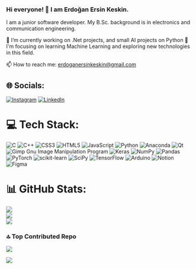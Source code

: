### Hi everyone! 👋 I am Erdoğan Ersin Keskin.
I am a junior software developer.
My B.Sc. background is in electronics and communication engineering.

📖 I’m currently working on .Net projects, and small AI projects on Python
🌱 I'm focusing on learning Machine Learning and exploring new technologies in this field.

📫 How to reach me: erdoganersinkeskin@gmail.com 

## 🌐 Socials:
[![Instagram](https://img.shields.io/badge/Instagram-%23E4405F.svg?logo=Instagram&logoColor=white)](https://instagram.com/https://instagram.com/erdoganersinkeskin) [![LinkedIn](https://img.shields.io/badge/LinkedIn-%230077B5.svg?logo=linkedin&logoColor=white)](https://linkedin.com/in/https://linkedin.com/in/erdoganersinkeskin) 

# 💻 Tech Stack:
![C](https://img.shields.io/badge/c-%2300599C.svg?style=for-the-badge&logo=c&logoColor=blue) ![C++](https://img.shields.io/badge/c++-%2300599C.svg?style=for-the-badge&logo=c%2B%2B&logoColor=blue) ![CSS3](https://img.shields.io/badge/css3-%231572B6.svg?style=for-the-badge&logo=css3&logoColor=green) ![HTML5](https://img.shields.io/badge/html5-%23E34F26.svg?style=for-the-badge&logo=html5&logoColor=green) ![JavaScript](https://img.shields.io/badge/javascript-%23323330.svg?style=for-the-badge&logo=javascript&logoColor=green) ![Python](https://img.shields.io/badge/python-3670A0?style=for-the-badge&logo=python&logoColor=green) ![Anaconda](https://img.shields.io/badge/Anaconda-%2344A833.svg?style=for-the-badge&logo=anaconda&logoColor=white) ![Qt](https://img.shields.io/badge/Qt-%23217346.svg?style=for-the-badge&logo=Qt&logoColor=white) ![Gimp Gnu Image Manipulation Program](https://img.shields.io/badge/Gimp-657D8B?style=for-the-badge&logo=gimp&logoColor=FFFFFF) ![Keras](https://img.shields.io/badge/Keras-%23D00000.svg?style=for-the-badge&logo=Keras&logoColor=white) ![NumPy](https://img.shields.io/badge/numpy-%23013243.svg?style=for-the-badge&logo=numpy&logoColor=white) ![Pandas](https://img.shields.io/badge/pandas-%23150458.svg?style=for-the-badge&logo=pandas&logoColor=white) ![PyTorch](https://img.shields.io/badge/PyTorch-%23EE4C2C.svg?style=for-the-badge&logo=PyTorch&logoColor=white) ![scikit-learn](https://img.shields.io/badge/scikit--learn-%23F7931E.svg?style=for-the-badge&logo=scikit-learn&logoColor=white) ![SciPy](https://img.shields.io/badge/SciPy-%230C55A5.svg?style=for-the-badge&logo=scipy&logoColor=%white) ![TensorFlow](https://img.shields.io/badge/TensorFlow-%23FF6F00.svg?style=for-the-badge&logo=TensorFlow&logoColor=white) ![Arduino](https://img.shields.io/badge/-Arduino-00979D?style=for-the-badge&logo=Arduino&logoColor=white) ![Notion](https://img.shields.io/badge/Notion-%23000000.svg?style=for-the-badge&logo=notion&logoColor=white) 	![Figma](https://img.shields.io/badge/figma-%23F24E1E.svg?style=for-the-badge&logo=figma&logoColor=white)

<!--
>  # P.S.: Colors represent knowledge and experience with 6 levels; <br>
> Blue   : Remember (Most Basic Level) <br>
> Green  : Understand <br>
> Red    : Apply <br>
> Orange : Analyze <br>
> Purple : Evaluate <br>
> Black  : Create (Most Advanced Level) <br>

-->
# 📊 GitHub Stats:
![](https://github-readme-stats.vercel.app/api?username=erdoganersinkeskin&theme=dark&hide_border=true&include_all_commits=true&count_private=true)<br/>
![](https://github-readme-streak-stats.herokuapp.com/?user=erdoganersinkeskin&theme=dark&hide_border=true)<br/>
![](https://github-readme-stats.vercel.app/api/top-langs/?username=erdoganersinkeskin&theme=dark&hide_border=true&include_all_commits=true&count_private=true&layout=compact)

### 🔝 Top Contributed Repo
![](https://github-contributor-stats.vercel.app/api?username=erdoganersinkeskin&limit=5&theme=dark&combine_all_yearly_contributions=true)


<!--
**erdoganersinkeskin/erdoganersinkeskin** is a ✨ _special_ ✨ repository because its `README.md` (this file) appears on your GitHub profile.

Here are some ideas to get you started:

- 🔭 I’m currently working on ...
- 🌱 I’m currently learning ...
- 👯 I’m looking to collaborate on ...
- 🤔 I’m looking for help with ...
- 💬 Ask me about ...
- 📫 How to reach me: ...
- 😄 Pronouns: ...
- ⚡ Fun fact: ...
-->






![](https://komarev.com/ghpvc/?username=erdoganersinkeskin&color=orange&style=flat&label=Profile+Views)
